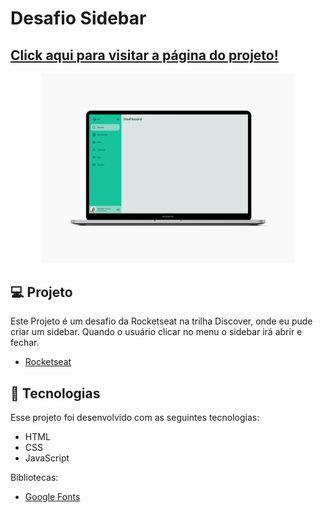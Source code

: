 # Desafio Sidebar

## [Click aqui para visitar a página do projeto!](https://juniorcundari.github.io/sidebar-rocketseat-discover/)

<p align="center">
  <img alt="Desktop" src="./assets/sidebar.jpg" width="80%">
</p>

## 💻 Projeto

Este Projeto é um desafio da Rocketseat na trilha Discover, onde eu pude criar um sidebar. Quando o usuário clicar no menu o sidebar irá abrir e fechar.

- [Rocketseat](https://www.rocketseat.com.br/)

## 🚀 Tecnologias

Esse projeto foi desenvolvido com as seguintes tecnologias:

- HTML
- CSS
- JavaScript

Bibliotecas:

- [Google Fonts](https://fonts.google.com/)
